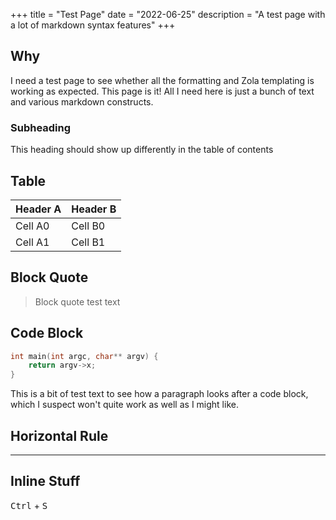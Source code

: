 +++
title = "Test Page"
date = "2022-06-25"
description = "A test page with a lot of markdown syntax features"
+++

## Why

I need a test page to see whether all the formatting and Zola templating is
working as expected. This page is it! All I need here is just a bunch of text
and various markdown constructs.

### Subheading

This heading should show up differently in the table of contents

## Table

| Header A | Header B |
| - | - |
| Cell A0 | Cell B0 |
| Cell A1 | Cell B1 |

## Block Quote

> Block quote test text

## Code Block

```C
int main(int argc, char** argv) {
    return argv->x;
}
```

This is a bit of test text to see how a paragraph looks after a code block,
which I suspect won't quite work as well as I might like.

## Horizontal Rule

---

## Inline Stuff
<!-- markdownlint-disable MD033 -->
<kbd>Ctrl</kbd> +
<kbd>S</kbd>
